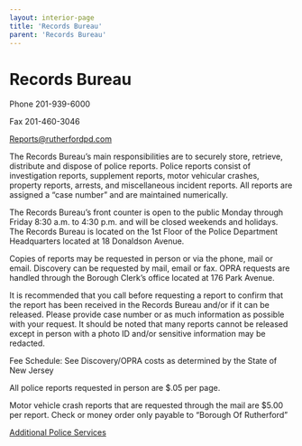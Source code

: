 ```yaml
---
layout: interior-page
title: 'Records Bureau'
parent: 'Records Bureau'
---
```


 
# Records Bureau 

Phone 201-939-6000

Fax 201-460-3046

Reports@rutherfordpd.com 

 
The Records Bureau’s main responsibilities are to securely store, retrieve, distribute and dispose of police reports. Police reports consist of investigation reports, supplement reports, motor vehicular crashes, property reports, arrests, and miscellaneous incident reports. All reports are assigned a “case number” and are maintained numerically.

The Records Bureau’s front counter is open to the public Monday through Friday 8:30 a.m. to 4:30 p.m. and will be closed weekends and holidays. The Records Bureau is located on the 1st Floor of the Police Department Headquarters located at 18 Donaldson Avenue.  

Copies of reports may be requested in person or via the phone, mail or email.  Discovery can be requested by mail, email or fax. OPRA requests are handled through the Borough Clerk’s office located at 176 Park Avenue. 

It is recommended that you call before requesting a report to confirm that the report has been received in the Records Bureau and/or if it can be released. Please provide case number or as much information as possible with your request. It should be noted that many reports cannot be released except in person with a photo ID and/or sensitive information may be redacted.

Fee Schedule: See Discovery/OPRA costs as determined by the State of New Jersey

All police reports requested in person are $.05 per page.

Motor vehicle crash reports that are requested through the mail are $5.00 per report. Check or money order only payable to “Borough Of Rutherford”

[Additional Police Services](/additional-services/)



